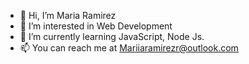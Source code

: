 - 👋 Hi, I’m Maria Ramirez
- 👀 I’m interested in Web Development
- 🌱 I’m currently learning JavaScript, Node Js.
- 📫 You can reach me at Mariiaramirezr@outlook.com
